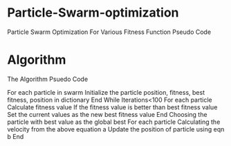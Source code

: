 # Particle-Swarm-optimization
Particle Swarm Optimization For Various Fitness Function
Pseudo Code 

# Algorithm

The Algorithm Psuedo Code 

For each particle in swarm
	Initialize the particle position, fitness, best fitness, position in dictionary
End
While Iterations<100
	For each particle 
	     Calculate fitness value 
                 If the fitness value is better than best fitness value 
 	     Set the current values as the new best fitness value
           End
Choosing the particle with best value as the global best 
For each particle 
	Calculating the velocity from the above equation a
	Update the position of particle using eqn b
End

